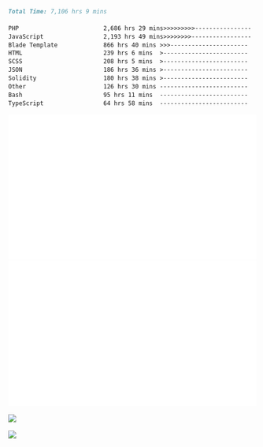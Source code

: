 <!--START_SECTION:waka-->

```markdown
Total Time: 7,106 hrs 9 mins

PHP                        2,686 hrs 29 mins>>>>>>>>>----------------   37.14 %
JavaScript                 2,193 hrs 49 mins>>>>>>>>-----------------   30.33 %
Blade Template             866 hrs 40 mins >>>----------------------   11.98 %
HTML                       239 hrs 6 mins  >------------------------   03.31 %
SCSS                       208 hrs 5 mins  >------------------------   02.88 %
JSON                       186 hrs 36 mins >------------------------   02.58 %
Solidity                   180 hrs 38 mins >------------------------   02.50 %
Other                      126 hrs 30 mins -------------------------   01.75 %
Bash                       95 hrs 11 mins  -------------------------   01.32 %
TypeScript                 64 hrs 58 mins  -------------------------   00.90 %
```

<!--END_SECTION:waka-->

![](https://raw.githubusercontent.com/DrMaxis/github-stats-transparent/output/generated/overview.svg)
![](https://raw.githubusercontent.com/DrMaxis/github-stats-transparent/output/generated/languages.svg)

![](https://git-readme-stats-drmaxis-projects.vercel.app/api?username=drmaxis&show_icons=true&theme=outrun&count_private=true&show=reviews,discussions_started,discussions_answered,prs_merged,prs_merged_percentage&custom_title=2024%20Github%20Rank)
 
<a href="https://count.getloli.com/"><img src="https://count.getloli.com/get/@:maxis-the-alchemist?theme=rule34"></a>
<!-- https://count.getloli.com/get/@alchemist?theme=rule34 -->
<br>
